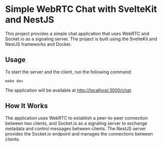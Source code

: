  <h1>Simple WebRTC Chat with SvelteKit and NestJS</h1>
<p>This project provides a simple chat application that uses WebRTC and Socket.io as a signaling server. The project is built using the SvelteKit and NestJS frameworks and Docker.</p>
<h2>Usage</h2>
<p>To start the server and the client, run the following command:</p>
<pre><code>make dev</code></pre>
<p>The application will be available at <a href="http://localhost:8000/chat">http://localhost:3000/chat</a>.</p>
<h2>How It Works</h2>
<p>The application uses WebRTC to establish a peer-to-peer connection between two clients, and Socket.io as a signaling server to exchange metadata and control messages between clients. The NestJS server provides the Socket.io endpoint and manages the connections between clients.</p>

